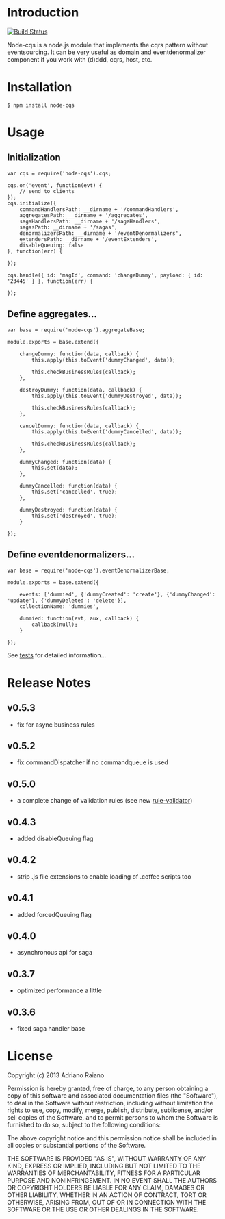 # Introduction

[![Build Status](https://secure.travis-ci.org/adrai/node-cqs.png)](http://travis-ci.org/adrai/node-cqs)

Node-cqs is a node.js module that implements the cqrs pattern without eventsourcing.
It can be very useful as domain and eventdenormalizer component if you work with (d)ddd, cqrs, host, etc.

# Installation

    $ npm install node-cqs

# Usage

## Initialization

	var cqs = require('node-cqs').cqs;

	cqs.on('event', function(evt) {
        // send to clients
    });
    cqs.initialize({
        commandHandlersPath: __dirname + '/commandHandlers',
        aggregatesPath: __dirname + '/aggregates',
        sagaHandlersPath: __dirname + '/sagaHandlers',
        sagasPath: __dirname + '/sagas',
        denormalizersPath: __dirname + '/eventDenormalizers',
        extendersPath: __dirname + '/eventExtenders',
        disableQueuing: false
    }, function(err) {

    });

    cqs.handle({ id: 'msgId', command: 'changeDummy', payload: { id: '23445' } }, function(err) {

    });

## Define aggregates...

    var base = require('node-cqs').aggregateBase;

    module.exports = base.extend({

        changeDummy: function(data, callback) {
            this.apply(this.toEvent('dummyChanged', data));

            this.checkBusinessRules(callback);
        },

        destroyDummy: function(data, callback) {
            this.apply(this.toEvent('dummyDestroyed', data));

            this.checkBusinessRules(callback);
        },

        cancelDummy: function(data, callback) {
            this.apply(this.toEvent('dummyCancelled', data));

            this.checkBusinessRules(callback);
        },

        dummyChanged: function(data) {
            this.set(data);
        },

        dummyCancelled: function(data) {
            this.set('cancelled', true);
        },

        dummyDestroyed: function(data) {
            this.set('destroyed', true);
        }

    });

## Define eventdenormalizers...

    var base = require('node-cqs').eventDenormalizerBase;

    module.exports = base.extend({

        events: ['dummied', {'dummyCreated': 'create'}, {'dummyChanged': 'update'}, {'dummyDeleted': 'delete'}],
        collectionName: 'dummies',

        dummied: function(evt, aux, callback) {
            callback(null);
        }

    });

See [tests](https://github.com/adrai/node-cqs/tree/master/test) for detailed information...

# Release Notes

## v0.5.3

- fix for async business rules

## v0.5.2

- fix commandDispatcher if no commandqueue is used

## v0.5.0

- a complete change of validation rules (see new [rule-validator](https://github.com/adrai/rule-validator))

## v0.4.3

- added disableQueuing flag

## v0.4.2

- strip .js file extensions to enable loading of .coffee scripts too

## v0.4.1

- added forcedQueuing flag

## v0.4.0

- asynchronous api for saga

## v0.3.7

- optimized performance a little

## v0.3.6

- fixed saga handler base


# License

Copyright (c) 2013 Adriano Raiano

Permission is hereby granted, free of charge, to any person obtaining a copy
of this software and associated documentation files (the "Software"), to deal
in the Software without restriction, including without limitation the rights
to use, copy, modify, merge, publish, distribute, sublicense, and/or sell
copies of the Software, and to permit persons to whom the Software is
furnished to do so, subject to the following conditions:

The above copyright notice and this permission notice shall be included in
all copies or substantial portions of the Software.

THE SOFTWARE IS PROVIDED "AS IS", WITHOUT WARRANTY OF ANY KIND, EXPRESS OR
IMPLIED, INCLUDING BUT NOT LIMITED TO THE WARRANTIES OF MERCHANTABILITY,
FITNESS FOR A PARTICULAR PURPOSE AND NONINFRINGEMENT. IN NO EVENT SHALL THE
AUTHORS OR COPYRIGHT HOLDERS BE LIABLE FOR ANY CLAIM, DAMAGES OR OTHER
LIABILITY, WHETHER IN AN ACTION OF CONTRACT, TORT OR OTHERWISE, ARISING FROM,
OUT OF OR IN CONNECTION WITH THE SOFTWARE OR THE USE OR OTHER DEALINGS IN
THE SOFTWARE.